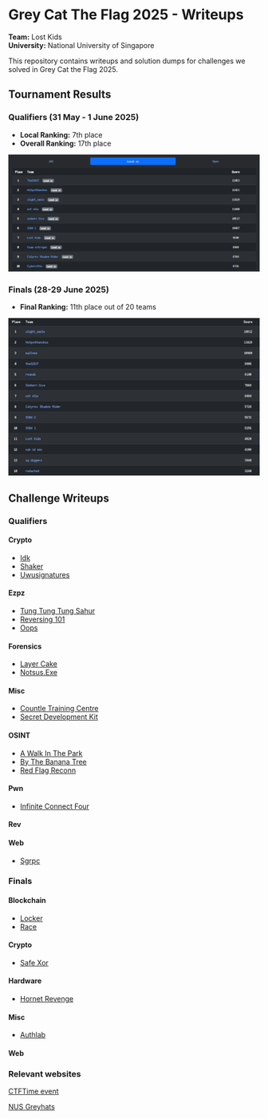 # Grey Cat The Flag 2025 - Writeups

**Team:** Lost Kids  
**University:** National University of Singapore  

This repository contains writeups and solution dumps for challenges we solved in Grey Cat the Flag 2025.

## Tournament Results

### Qualifiers (31 May - 1 June 2025)

- **Local Ranking:** 7th place
- **Overall Ranking:** 17th place

![Qualifiers Ranking](./ranking_quals.png)

### Finals (28-29 June 2025)

- **Final Ranking:** 11th place out of 20 teams

![Finals Ranking](./ranking_final.png)

## Challenge Writeups

### Qualifiers

#### Crypto

- [Idk](quals/crypto/idk/)
- [Shaker](quals/crypto/shaker/)
- [Uwusignatures](quals/crypto/uwusignatures/)

#### Ezpz

- [Tung Tung Tung Sahur](quals/ezpz/tung_tung_tung_sahur/)
- [Reversing 101](quals/ezpz/reversing_101/)
- [Oops](quals/ezpz/oops/)

#### Forensics

- [Layer Cake](quals/forensics/layer_cake/)
- [Notsus.Exe](quals/forensics/notsus/)

#### Misc

- [Countle Training Centre](quals/misc/countle_training_centre/)
- [Secret Development Kit](quals/misc/secret_development_kit/)

#### OSINT

- [A Walk In The Park](quals/osint/a_walk_in_the_park/)
- [By The Banana Tree](quals/osint/by_the_banana_tree/)
- [Red Flag Reconn](quals/osint/red_flag_reconn/)

#### Pwn

- [Infinite Connect Four](quals/pwn/infinite_connect_4/)

#### Rev

#### Web

- [Sgrpc](quals/web/sgrpc/)

### Finals

#### Blockchain

- [Locker](final/blockchain/Locker/)
- [Race](final/blockchain/Race/)

#### Crypto

- [Safe Xor](final/crypto/Safe%20Xor/)

#### Hardware

- [Hornet Revenge](final/hardware/Hornet%20Revenge/)

#### Misc

- [Authlab](final/misc/Authlab/)

#### Web

### Relevant websites

[CTFTime event](https://ctftime.org/event/2765/)

[NUS Greyhats](https://nusgreyhats.org/)
